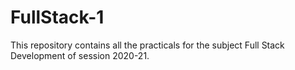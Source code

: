 # FullStack-1
This repository contains all the practicals for the subject Full Stack Development of session 2020-21.
